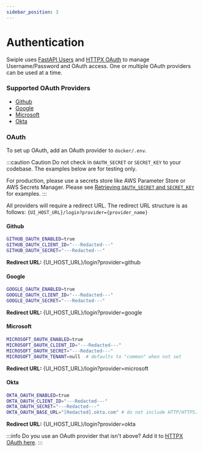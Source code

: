 ```yaml
---
sidebar_position: 3
---
```


# Authentication

Swiple uses [FastAPI Users](https://fastapi-users.github.io/fastapi-users/) and [HTTPX OAuth](https://frankie567.github.io/httpx-oauth/) to manage Username/Password and OAuth access. One or multiple OAuth providers can be used at a time.

### Supported OAuth Providers
* [Github](#github)
* [Google](#google)
* [Microsoft](#microsoft)
* [Okta](#okta)

### OAuth

To set up OAuth, add an OAuth provider to `docker/.env`.

:::caution Caution
Do not check in `OAUTH_SECRET` or `SECRET_KEY` to your codebase. The examples below are for testing only.

For production, please use a secrets store like AWS Parameter Store or AWS Secrets Manager. Please see [Retrieving `OAUTH_SECRET` and `SECRET_KEY`](#retrieving-oauth_secret-and-secret_key) for examples.
:::

All providers will require a redirect URL. The redirect URL structure is as follows:
`{UI_HOST_URL}/login?provider={provider_name}`


#### Github
```bash
GITHUB_OAUTH_ENABLED=true
GITHUB_OAUTH_CLIENT_ID="---Redacted---"
GITHUB_OAUTH_SECRET="---Redacted---"
```
**Redirect URL:** {UI_HOST_URL}/login?provider=github

#### Google
```bash
GOOGLE_OAUTH_ENABLED=true
GOOGLE_OAUTH_CLIENT_ID="---Redacted---"
GOOGLE_OAUTH_SECRET="---Redacted---"
```
**Redirect URL:** {UI_HOST_URL}/login?provider=google

#### Microsoft
```bash
MICROSOFT_OAUTH_ENABLED=true
MICROSOFT_OAUTH_CLIENT_ID="---Redacted---"
MICROSOFT_OAUTH_SECRET="---Redacted---"
MICROSOFT_OAUTH_TENANT=null  # defaults to "common" when not set
```
**Redirect URL:** {UI_HOST_URL}/login?provider=microsoft

#### Okta
```bash
OKTA_OAUTH_ENABLED=true
OKTA_OAUTH_CLIENT_ID="---Redacted---"
OKTA_OAUTH_SECRET="---Redacted---"
OKTA_OAUTH_BASE_URL="[Redacted].okta.com" # do not include HTTP/HTTPS. HTTPS is used.
```
**Redirect URL:** {UI_HOST_URL}/login?provider=okta
<br />

:::info
Do you use an OAuth provider that isn't above? Add it to [HTTPX OAuth here](https://github.com/frankie567/httpx-oauth/tree/master/httpx_oauth/clients).
:::

